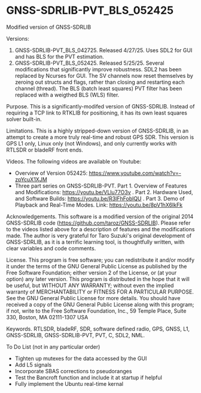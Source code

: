 # GNSS-SDRLIB-PVT_BLS_052425
Modified version of GNSS-SDRLIB

Versions:
1. GNSS-SDRLIB-PVT_BLS_042725. Released 4/27/25. Uses SDL2 for GUI and has BLS for the PVT 
estimation.
2. GNSS-SDRLIB-PVT_BLS_052425. Released 5/25/25. Several modifications that significantly
improve robustness. SDL2 has been replaced by Ncurses for GUI. The SV channels now reset
themselves by zeroing out structs and flags, rather than closing and restarting each
channel (thread). The BLS (batch least squares) PVT filter has been replaced with a weigthed
BLS (WLS) filter.

Purpose. This is a significantly-modifed version of GNSS-SDRLIB. Instead of requiring a 
TCP link to RTKLIB for positioning, it has its own least squares solver built-in. 

Limitations. This is a highly stripped-down version of GNSS-SDRLIB, in an attempt to 
create a more truly real-time and robust GPS SDR. This version is GPS L1 only, Linux only 
(not Windows), and only currently works with RTLSDR or bladeRF front ends.

Videos. The following videos are available on Youtube:
- Overview of Version 052425: https://www.youtube.com/watch?v=-zpYcuX1XJM
- Three part series on GNSS-SDRLIB-PVT. Part 1. Overview of Features and Modifications: https://youtu.be/VLlu77O3v
. Part 2. Hardware Used, and Software Builds: https://youtu.be/R3IFhFoblQU . Part 3. Demo of Playback and Real-Time Modes. Link: https://youtu.be/8pV1hX6IkFk 

Acknowledgements. This software is a modified version of the original 2014 GNSS-SDRLIB 
code (https://github.com/taroz/GNSS-SDRLIB). Please refer to the videos listed above for 
a description of features and the modifications made. The author is very grateful for 
Taro Suzuki's original development of GNSS-SDRLIB, as it is a terrific learning tool, 
is thoughtfully written, with clear variables and code comments. 

License. This program is free software; you can redistribute it and/or modify it under 
the terms of the GNU General Public License as published by the Free Software Foundation; 
either version 2 of the License, or (at your option) any later version. This program is 
distributed in the hope that it will be useful, but WITHOUT ANY WARRANTY; without even 
the implied warranty of MERCHANTABILITY or FITNESS FOR A PARTICULAR PURPOSE. See the 
GNU General Public License for more details. You should have received a copy of the 
GNU General Public License along with this program; if not, write to the Free Software 
Foundation, Inc., 59 Temple Place, Suite 330, Boston, MA 02111-1307 USA

Keywords. RTLSDR, bladeRF, SDR, software defined radio, GPS, GNSS, L1, GNSS-SDRLIB, 
GNSS-SDRLIB-PVT, PVT, C, SDL2, NML.

To Do List (not in any particular order)
- Tighten up mutexes for the data accessed by the GUI
- Add L5 signals
- Incorporate SBAS corrections to pseudoranges
- Test the Bancroft function and include it at startup if helpful
- Fully implement the Ubuntu real-time kernal

